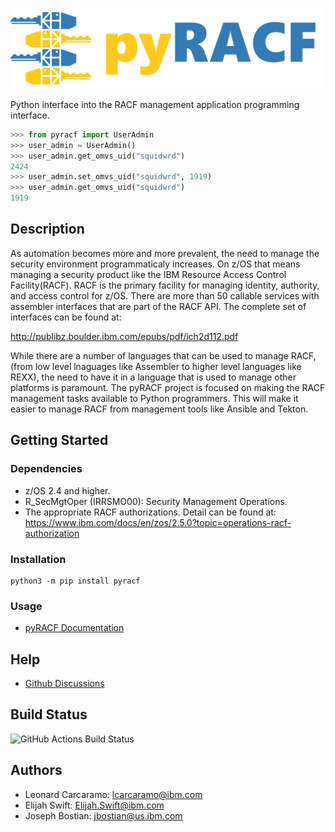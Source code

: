![pyRACF Logo](logo.png)

Python interface into the RACF management application programming interface.

```python
>>> from pyracf import UserAdmin
>>> user_admin = UserAdmin()
>>> user_admin.get_omvs_uid("squidwrd")
2424
>>> user_admin.set_omvs_uid("squidwrd", 1919)
>>> user_admin.get_omvs_uid("squidwrd")
1919
```

## Description

As automation becomes more and more prevalent, the need to manage the security environment programmaticaly increases. On z/OS that means managing a security product like the IBM Resource Access Control Facility(RACF). RACF is the primary facility for managing identity, authority, and access control for z/OS. There are more than 50 callable services with assembler interfaces that are part of the RACF API. The complete set of interfaces can be found at:

<http://publibz.boulder.ibm.com/epubs/pdf/ich2d112.pdf>

 While there are a number of languages that can be used to manage RACF, (from low level lnaguages like Assembler to higher level languages like REXX), the need to have it in a language that is used to manage other platforms is paramount. The pyRACF project is focused on making the RACF management tasks available to Python programmers. This will make it easier to manage RACF from management tools like Ansible and Tekton.

## Getting Started

### Dependencies

* z/OS 2.4 and higher.
* R_SecMgtOper (IRRSMO00): Security Management Operations.
* The appropriate RACF authorizations. Detail can be found at: <https://www.ibm.com/docs/en/zos/2.5.0?topic=operations-racf-authorization>

### Installation

```shell
python3 -m pip install pyracf
```

### Usage

* [pyRACF Documentation](https://ambitus.github.io/pyracf/)

## Help

* [Github Discussions](https://github.com/ambitus/pyracf/discussions)

## Build Status

![GitHub Actions Build Status](https://github.com/ambitus/pyracf/actions/workflows/.github-actions.yml/badge.svg?branch=dev)

## Authors

* Leonard Carcaramo: lcarcaramo@ibm.com
* Elijah Swift: Elijah.Swift@ibm.com
* Joseph Bostian: jbostian@us.ibm.com

